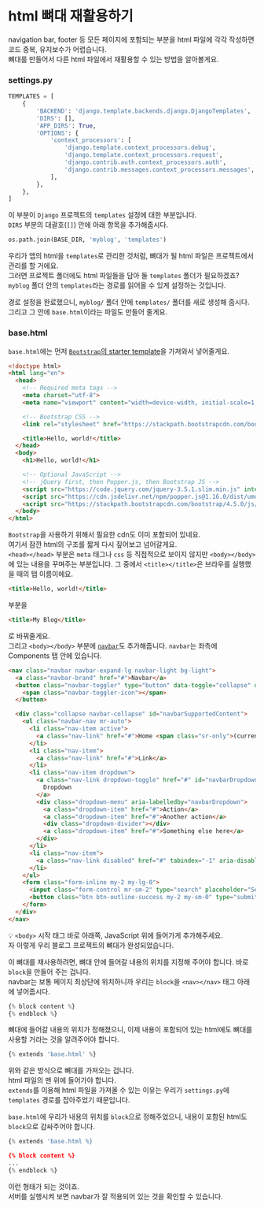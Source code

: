 # html 뼈대 재활용하기  
navigation bar, footer 등 모든 페이지에 포함되는 부분을 html 파일에 각각 작성하면 코드 중복, 유지보수가 어렵습니다.  
뼈대를 만들어서 다른 html 파일에서 재활용할 수 있는 방법을 알아볼게요.  

### settings.py  
```python
TEMPLATES = [
    {
        'BACKEND': 'django.template.backends.django.DjangoTemplates',
        'DIRS': [],
        'APP_DIRS': True,
        'OPTIONS': {
            'context_processors': [
                'django.template.context_processors.debug',
                'django.template.context_processors.request',
                'django.contrib.auth.context_processors.auth',
                'django.contrib.messages.context_processors.messages',
            ],
        },
    },
]
```
이 부분이 `Django` 프로젝트의 `templates` 설정에 대한 부분입니다.  
`DIRS` 부분의 대괄호(`[]`) 안에 아래 항목을 추가해줍시다.  
```python
os.path.join(BASE_DIR, 'myblog', 'templates')
```
우리가 앱의 html을 `templates`로 관리한 것처럼, 뼈대가 될 html 파일은 프로젝트에서 관리를 할 거에요.  
그러면 프로젝트 폴더에도 html 파일들을 담아 둘 `templates` 폴더가 필요하겠죠?
`myblog` 폴더 안의 `templates`라는 경로를 읽어올 수 있게 설정하는 것입니다.  

경로 설정을 완료했으니, `myblog/` 폴더 안에 `templates/` 폴더를 새로 생성해 줍시다.  
그리고 그 안에 `base.html`이라는 파일도 만들어 줄게요.  
### base.html
`base.html`에는 먼저 [`Bootstrap`의 starter template](https://getbootstrap.com/docs/4.5/getting-started/introduction/#starter-template)을 가져와서 넣어줄게요.  
```html
<!doctype html>
<html lang="en">
  <head>
    <!-- Required meta tags -->
    <meta charset="utf-8">
    <meta name="viewport" content="width=device-width, initial-scale=1, shrink-to-fit=no">

    <!-- Bootstrap CSS -->
    <link rel="stylesheet" href="https://stackpath.bootstrapcdn.com/bootstrap/4.5.0/css/bootstrap.min.css" integrity="sha384-9aIt2nRpC12Uk9gS9baDl411NQApFmC26EwAOH8WgZl5MYYxFfc+NcPb1dKGj7Sk" crossorigin="anonymous">

    <title>Hello, world!</title>
  </head>
  <body>
    <h1>Hello, world!</h1>

    <!-- Optional JavaScript -->
    <!-- jQuery first, then Popper.js, then Bootstrap JS -->
    <script src="https://code.jquery.com/jquery-3.5.1.slim.min.js" integrity="sha384-DfXdz2htPH0lsSSs5nCTpuj/zy4C+OGpamoFVy38MVBnE+IbbVYUew+OrCXaRkfj" crossorigin="anonymous"></script>
    <script src="https://cdn.jsdelivr.net/npm/popper.js@1.16.0/dist/umd/popper.min.js" integrity="sha384-Q6E9RHvbIyZFJoft+2mJbHaEWldlvI9IOYy5n3zV9zzTtmI3UksdQRVvoxMfooAo" crossorigin="anonymous"></script>
    <script src="https://stackpath.bootstrapcdn.com/bootstrap/4.5.0/js/bootstrap.min.js" integrity="sha384-OgVRvuATP1z7JjHLkuOU7Xw704+h835Lr+6QL9UvYjZE3Ipu6Tp75j7Bh/kR0JKI" crossorigin="anonymous"></script>
  </body>
</html>
```
`Bootstrap`을 사용하기 위해서 필요한 cdn도 이미 포함되어 있네요.  
여기서 잠깐 html의 구조를 짧게 다시 짚어보고 넘어갈게요.  
`<head></head>` 부분은 `meta` 태그나 `css` 등 직접적으로 보이지 않지만 `<body></body>`에 있는 내용을 꾸며주는 부분입니다. 그 중에서 `<title></title>`은 브라우를 실행했을 때의 탭 이름이에요.  
```html
<title>Hello, world!</title>
```
부분을
```html
<title>My Blog</title>
```
로 바꿔줄게요.  
그리고 `<body></body>` 부분에 [`navbar`](https://getbootstrap.com/docs/4.5/components/navbar/#supported-content)도 추가해줍니다. `navbar`는 좌측에  Components 탭 안에  있습니다.  
```html
<nav class="navbar navbar-expand-lg navbar-light bg-light">
  <a class="navbar-brand" href="#">Navbar</a>
  <button class="navbar-toggler" type="button" data-toggle="collapse" data-target="#navbarSupportedContent" aria-controls="navbarSupportedContent" aria-expanded="false" aria-label="Toggle navigation">
    <span class="navbar-toggler-icon"></span>
  </button>

  <div class="collapse navbar-collapse" id="navbarSupportedContent">
    <ul class="navbar-nav mr-auto">
      <li class="nav-item active">
        <a class="nav-link" href="#">Home <span class="sr-only">(current)</span></a>
      </li>
      <li class="nav-item">
        <a class="nav-link" href="#">Link</a>
      </li>
      <li class="nav-item dropdown">
        <a class="nav-link dropdown-toggle" href="#" id="navbarDropdown" role="button" data-toggle="dropdown" aria-haspopup="true" aria-expanded="false">
          Dropdown
        </a>
        <div class="dropdown-menu" aria-labelledby="navbarDropdown">
          <a class="dropdown-item" href="#">Action</a>
          <a class="dropdown-item" href="#">Another action</a>
          <div class="dropdown-divider"></div>
          <a class="dropdown-item" href="#">Something else here</a>
        </div>
      </li>
      <li class="nav-item">
        <a class="nav-link disabled" href="#" tabindex="-1" aria-disabled="true">Disabled</a>
      </li>
    </ul>
    <form class="form-inline my-2 my-lg-0">
      <input class="form-control mr-sm-2" type="search" placeholder="Search" aria-label="Search">
      <button class="btn btn-outline-success my-2 my-sm-0" type="submit">Search</button>
    </form>
  </div>
</nav>
```
:bulb: `<body>` 시작 태그 바로 아래쪽, JavaScript 위에 들어가게 추가해주세요.  
자 이렇게 우리 블로그 프로젝트의 뼈대가 완성되었습니다.  

이 뼈대를 재사용하려면, 뼈대 안에 들어갈 내용의 위치를 지정해 주어야 합니다. 바로 `block`을 만들어 주는 겁니다.  
navbar는 보통 페이지 최상단에 위치하니까 우리는 `block`을 `<nav></nav>` 태그 아래에 넣어줍시다.  
```python
{% block content %}
{% endblock %}
```
뼈대에 들어갈 내용의 위치가 정해졌으니, 이제 내용이 포함되어 있는 html에도 뼈대를 사용할 거라는 것을 알려주어야 합니다.  
```python
{% extends 'base.html' %}
```
위와 같은 방식으로 뼈대를 가져오는 겁니다.  
html 파일의 맨 위에 들어가야 합니다.  
`extends`를 이용해 html 파일을 가져올 수 있는 이유는 우리가 `settings.py`에 `templates` 경로를 잡아주었기 때문입니다.  

`base.html`에 우리가 내용의 위치를 `block`으로 정해주었으니, 내용이 포함된 html도 `block`으로 감싸주어야 합니다.  
```python
{% extends 'base.html %}

{% block content %}
...
{% endblock %}
```
이런 형태가 되는 것이죠.  
서버를 실행시켜 보면 navbar가 잘 적용되어 있는 것을 확인할 수 있습니다.  
